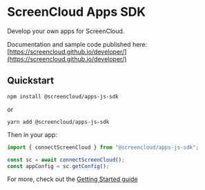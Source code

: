 # ScreenCloud Apps SDK

Develop your own apps for ScreenCloud.

Documentation and sample code published here: [https://screencloud.github.io/developer/](https://screencloud.github.io/developer/)

## Quickstart

```
npm install @screencloud/apps-js-sdk
```

or

```
yarn add @screencloud/apps-js-sdk
```

Then in your app:

```javascript
import { connectScreenCloud } from "@screencloud/apps-js-sdk";

const sc = await connectScreenCloud();
const appConfig = sc.getConfig();
```

For more, check out the [Getting Started guide](https://screencloud.github.io/developer/get-started)
